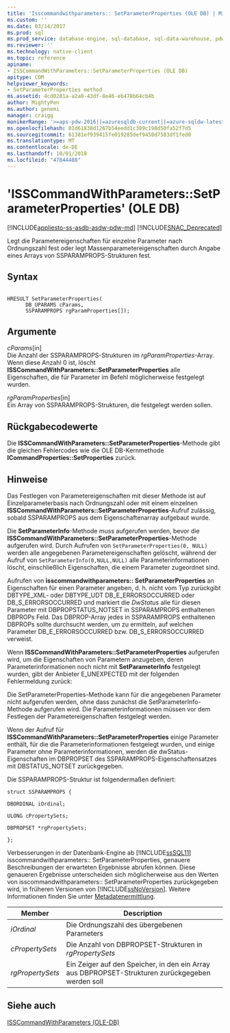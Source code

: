 ```yaml
---
title: 'Isscommandwithparameters:: SetParameterProperties (OLE DB) | Microsoft-Dokumentation'
ms.custom: ''
ms.date: 03/14/2017
ms.prod: sql
ms.prod_service: database-engine, sql-database, sql-data-warehouse, pdw
ms.reviewer: ''
ms.technology: native-client
ms.topic: reference
apiname:
- ISSCommandWithParameters::SetParameterProperties (OLE DB)
apitype: COM
helpviewer_keywords:
- SetParameterProperties method
ms.assetid: 4cd0281a-a2a0-43df-8e46-eb478b64cb4b
author: MightyPen
ms.author: genemi
manager: craigg
monikerRange: '>=aps-pdw-2016||=azuresqldb-current||=azure-sqldw-latest||>=sql-server-2016||=sqlallproducts-allversions||>=sql-server-linux-2017||=azuresqldb-mi-current'
ms.openlocfilehash: 01d61838d1267b54eedd1c389c198d50fa52f7d5
ms.sourcegitcommit: 61381ef939415fe019285def9450d7583df1fed0
ms.translationtype: MT
ms.contentlocale: de-DE
ms.lasthandoff: 10/01/2018
ms.locfileid: "47844488"
---
```

# <a name="isscommandwithparameterssetparameterproperties-ole-db"></a>'ISSCommandWithParameters::SetParameterProperties' (OLE DB)
[!INCLUDE[appliesto-ss-asdb-asdw-pdw-md](../../includes/appliesto-ss-asdb-asdw-pdw-md.md)]
[!INCLUDE[SNAC_Deprecated](../../includes/snac-deprecated.md)]

  Legt die Parametereigenschaften für einzelne Parameter nach Ordnungszahl fest oder legt Massenparametereigenschaften durch Angabe eines Arrays von SSPARAMPROPS-Strukturen fest.  
  
## <a name="syntax"></a>Syntax  
  
```  
  
HRESULT SetParameterProperties(  
      DB_UPARAMS cParams,   
      SSPARAMPROPS rgParamProperties[]);  
```  
  
## <a name="arguments"></a>Argumente  
 *cParams*[in]  
 Die Anzahl der SSPARAMPROPS-Strukturen im *rgParamProperties*-Array. Wenn diese Anzahl 0 ist, löscht **ISSCommandWithParameters::SetParameterProperties** alle Eigenschaften, die für Parameter im Befehl möglicherweise festgelegt wurden.  
  
 *rgParamProperties*[in]  
 Ein Array von SSPARAMPROPS-Strukturen, die festgelegt werden sollen.  
  
## <a name="return-code-values"></a>Rückgabecodewerte  
 Die **ISSCommandWithParameters::SetParameterProperties**-Methode gibt die gleichen Fehlercodes wie die OLE DB-Kernmethode **ICommandProperties::SetProperties** zurück.  
  
## <a name="remarks"></a>Hinweise  
 Das Festlegen von Parametereigenschaften mit dieser Methode ist auf Einzelparameterbasis nach Ordnungszahl oder mit einem einzelnen **ISSCommandWithParameters::SetParameterProperties**-Aufruf zulässig, sobald SSPARAMPROPS aus dem Eigenschaftenarray aufgebaut wurde.  
  
 Die **SetParameterInfo**-Methode muss aufgerufen werden, bevor die **ISSCommandWithParameters::SetParameterProperties**-Methode aufgerufen wird. Durch Aufrufen von `SetParameterProperties(0, NULL)` werden alle angegebenen Parametereigenschaften gelöscht, während der Aufruf von `SetParameterInfo(0,NULL,NULL)` alle Parameterinformationen löscht, einschließlich Eigenschaften, die einem Parameter zugeordnet sind.  
  
 Aufrufen von **isscommandwithparameters:: SetParameterProperties** an Eigenschaften für einen Parameter angeben, d. h. nicht vom Typ zurückgibt DBTYPE_XML- oder DBTYPE_UDT DB_E_ERRORSOCCURRED oder DB_S_ERRORSOCCURRED und markiert die  *DwStatus* alle für diesen Parameter mit DBPROPSTATUS_NOTSET in SSPARAMPROPS enthaltenen DBPROPs Feld. Das DBPROP-Array jedes in SSPARAMPROPS enthaltenen DBPROPs sollte durchsucht werden, um zu ermitteln, auf welchen Parameter DB_E_ERRORSOCCURRED bzw. DB_S_ERRORSOCCURRED verweist.  
  
 Wenn **ISSCommandWithParameters::SetParameterProperties** aufgerufen wird, um die Eigenschaften von Parametern anzugeben, deren Parameterinformationen noch nicht mit **SetParameterInfo** festgelegt wurden, gibt der Anbieter E_UNEXPECTED mit der folgenden Fehlermeldung zurück:  
  
 Die SetParameterProperties-Methode kann für die angegebenen Parameter nicht aufgerufen werden, ohne dass zunächst die SetParameterInfo-Methode aufgerufen wird. Die Parameterinformationen müssen vor dem Festlegen der Parametereigenschaften festgelegt werden.  
  
 Wenn der Aufruf für **ISSCommandWithParameters::SetParameterProperties** einige Parameter enthält, für die die Parameterinformationen festgelegt wurden, und einige Parameter ohne Parameterinformationen, werden die dwStatus-Eigenschaften im DBPROPSET des SSPARAMPROPS-Eigenschaftensatzes mit DBSTATUS_NOTSET zurückgegeben.  
  
 Die SSPARAMPROPS-Struktur ist folgendermaßen definiert:  
  
 `struct SSPARAMPROPS {`  
  
 `DBORDINAL iOrdinal;`  
  
 `ULONG cPropertySets;`  
  
 `DBPROPSET *rgPropertySets;`  
  
 `};`  
  
 Verbesserungen in der Datenbank-Engine ab [!INCLUDE[ssSQL11](../../includes/sssql11-md.md)] isscommandwithparameters:: SetParameterProperties, genauere Beschreibungen der erwarteten Ergebnisse abrufen können. Diese genaueren Ergebnisse unterscheiden sich möglicherweise aus den Werten von isscommandwithparameters:: SetParameterProperties zurückgegeben wird, in früheren Versionen von [!INCLUDE[ssNoVersion](../../includes/ssnoversion-md.md)]. Weitere Informationen finden Sie unter [Metadatenermittlung](../../relational-databases/native-client/features/metadata-discovery.md).  
  
|Member|Description|  
|------------|-----------------|  
|*iOrdinal*|Die Ordnungszahl des übergebenen Parameters|  
|*cPropertySets*|Die Anzahl von DBPROPSET-Strukturen in *rgPropertySets*|  
|*rgPropertySets*|Ein Zeiger auf den Speicher, in den ein Array aus DBPROPSET-Strukturen zurückgegeben werden soll|  
  
## <a name="see-also"></a>Siehe auch  
 [ISSCommandWithParameters &#40;OLE-DB&#41;](../../relational-databases/native-client-ole-db-interfaces/isscommandwithparameters-ole-db.md)  
  
  
